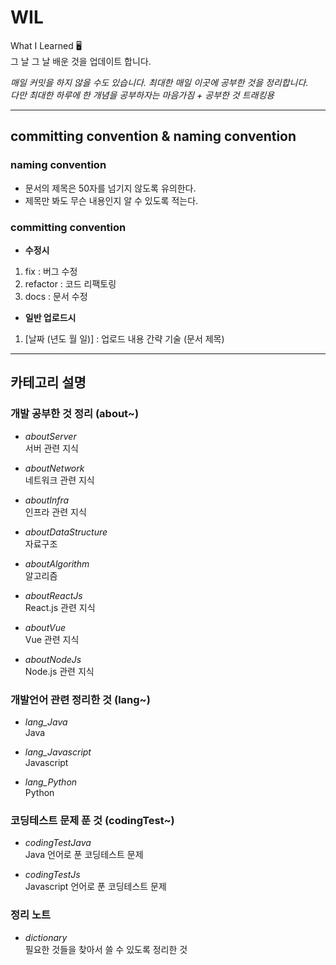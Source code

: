 # WIL

What I Learned 🖥  
그 날 그 날 배운 것을 업데이트 합니다.    

_매일 커밋을 하지 않을 수도 있습니다. 최대한 매일 이곳에 공부한 것을 정리합니다._    
_다만 최대한 하루에 한 개념을 공부하자는 마음가짐 + 공부한 것 트래킹용_       

---

## committing convention & naming convention

### naming convention

- 문서의 제목은 50자를 넘기지 않도록 유의한다.
- 제목만 봐도 무슨 내용인지 알 수 있도록 적는다.

### committing convention

- **수정시**

1. fix : 버그 수정
2. refactor : 코드 리팩토링
3. docs : 문서 수정

- **일반 업로드시**

1. [날짜 (년도 월 일)] : 업로드 내용 간략 기술 (문서 제목)

---

## 카테고리 설명

### 개발 공부한 것 정리 (about~)

- _aboutServer_  
  서버 관련 지식

- _aboutNetwork_  
  네트워크 관련 지식   

- _aboutInfra_  
  인프라 관련 지식    

- _aboutDataStructure_  
  자료구조

- _aboutAlgorithm_  
  알고리즘

- _aboutReactJs_  
  React.js 관련 지식

- _aboutVue_  
  Vue 관련 지식

- _aboutNodeJs_  
  Node.js 관련 지식

### 개발언어 관련 정리한 것 (lang~)

- _lang_Java_  
  Java

- _lang_Javascript_  
  Javascript

- _lang_Python_  
  Python

### 코딩테스트 문제 푼 것 (codingTest~)

- _codingTestJava_  
  Java 언어로 푼 코딩테스트 문제

- _codingTestJs_  
  Javascript 언어로 푼 코딩테스트 문제

### 정리 노트

- _dictionary_  
  필요한 것들을 찾아서 쓸 수 있도록 정리한 것

 
